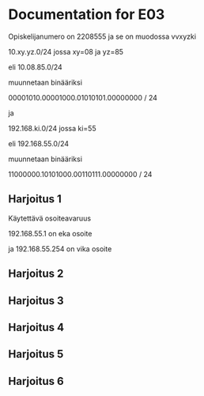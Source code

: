 # Documentation for E03

Opiskelijanumero on 2208555 ja se on muodossa vvxyzki

10.xy.yz.0/24 jossa xy=08 ja yz=85

eli 10.08.85.0/24

muunnetaan binääriksi

00001010.00001000.01010101.00000000 / 24

ja

192.168.ki.0/24 jossa ki=55

eli 192.168.55.0/24

muunnetaan binääriksi

11000000.10101000.00110111.00000000 / 24

## Harjoitus 1

Käytettävä osoiteavaruus

192.168.55.1 on eka osoite

ja 192.168.55.254 on vika osoite

## Harjoitus 2

## Harjoitus 3

## Harjoitus 4

## Harjoitus 5

## Harjoitus 6
